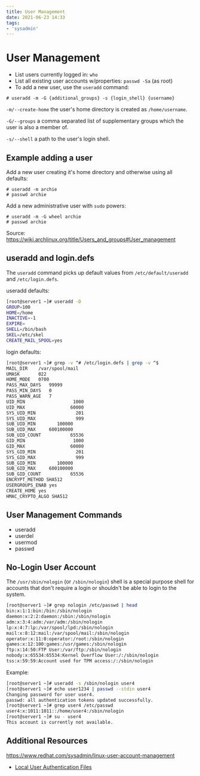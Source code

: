 ```yaml
---
title: User Management
date: 2021-06-23 14:33
tags:
- 'sysadmin'
---
```


# User Management

* List users currently logged in: `who`
* List all existing user accounts w/properties: `passwd -Sa` (as root)
* To add a new user, use the `useradd` command:

```
# useradd -m -G {additional_groups} -s {login_shell} {username}
```

`-m/--create-home` 
the user's home directory is created as `/home/username`.

`-G/--groups`
a comma separated list of supplementary groups which the user is also a member
of.

`-s/--shell`
a path to the user's login shell.

## Example adding a user

Add a new user creating it's home directory and otherwise using all defaults:
```
# useradd -m archie
# passwd archie
```

Add a new administrative user with `sudo` powers:
```
# useradd -m -G wheel archie
# passwd archie
```

Source: https://wiki.archlinux.org/title/Users_and_groups#User_management

## useradd and login.defs

The `useradd` command picks up default values from `/etc/default/useradd` and `/etc/login.defs`.

useradd defaults:

```bash
[root@server1 ~]# useradd -D
GROUP=100
HOME=/home
INACTIVE=-1
EXPIRE=
SHELL=/bin/bash
SKEL=/etc/skel
CREATE_MAIL_SPOOL=yes
```

login defaults:

```bash
[root@server1 ~]# grep -v ^# /etc/login.defs | grep -v ^$
MAIL_DIR	/var/spool/mail
UMASK		022
HOME_MODE	0700
PASS_MAX_DAYS	99999
PASS_MIN_DAYS	0
PASS_WARN_AGE	7
UID_MIN                  1000
UID_MAX                 60000
SYS_UID_MIN               201
SYS_UID_MAX               999
SUB_UID_MIN		   100000
SUB_UID_MAX		600100000
SUB_UID_COUNT		    65536
GID_MIN                  1000
GID_MAX                 60000
SYS_GID_MIN               201
SYS_GID_MAX               999
SUB_GID_MIN		   100000
SUB_GID_MAX		600100000
SUB_GID_COUNT		    65536
ENCRYPT_METHOD SHA512
USERGROUPS_ENAB yes
CREATE_HOME	yes
HMAC_CRYPTO_ALGO SHA512
```

## User Management Commands

* useradd
* userdel
* usermod
* passwd

## No-Login User Account

The `/usr/sbin/nologin`  (or `/sbin/nologin`) shell is a special purpose shell for accounts that don't require a login or shouldn't be able to login to the system. 

```bash
[root@server1 ~]# grep nologin /etc/passwd | head
bin:x:1:1:bin:/bin:/sbin/nologin
daemon:x:2:2:daemon:/sbin:/sbin/nologin
adm:x:3:4:adm:/var/adm:/sbin/nologin
lp:x:4:7:lp:/var/spool/lpd:/sbin/nologin
mail:x:8:12:mail:/var/spool/mail:/sbin/nologin
operator:x:11:0:operator:/root:/sbin/nologin
games:x:12:100:games:/usr/games:/sbin/nologin
ftp:x:14:50:FTP User:/var/ftp:/sbin/nologin
nobody:x:65534:65534:Kernel Overflow User:/:/sbin/nologin
tss:x:59:59:Account used for TPM access:/:/sbin/nologin
```

Example:

```bash
[root@server1 ~]# useradd -s /sbin/nologin user4
[root@server1 ~]# echo user1234 | passwd --stdin user4
Changing password for user user4.
passwd: all authentication tokens updated successfully.
[root@server1 ~]# grep user4 /etc/passwd
user4:x:1011:1011::/home/user4:/sbin/nologin
[root@server1 ~]# su - user4
This account is currently not available.
```

## Additional Resources

https://www.redhat.com/sysadmin/linux-user-account-management
* [Local User Authentication Files](202402262058-local-user-auth-files.md)
